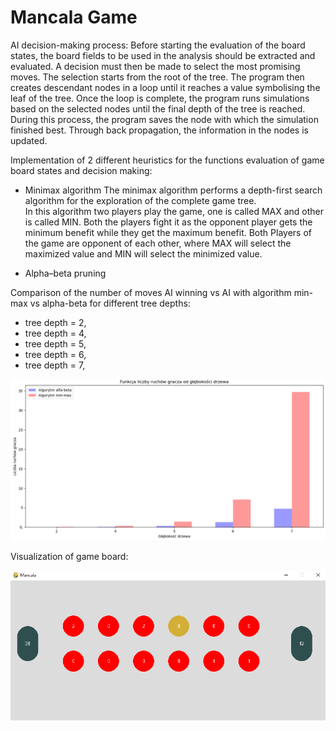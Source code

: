 # Mancala Game
AI decision-making process:
Before starting the evaluation of the board states, the board fields to be used in the analysis should be extracted and evaluated. A decision must then be made to select the most promising moves. The selection starts from the root of the tree. The program then creates descendant nodes in a loop until it reaches a value symbolising the leaf of the tree. Once the loop is complete, the program runs simulations based on the selected nodes until the final depth of the tree is reached. During this process, the program saves the node with which the simulation finished best. Through back propagation, the information in the nodes is updated.

Implementation of 2 different heuristics for the functions evaluation of game board states and decision making:
- Minimax algorithm
The minimax algorithm performs a depth-first search algorithm for the exploration of the complete game tree. <br />
In this algorithm two players play the game, one is called MAX and other is called MIN. Both the players fight it as the opponent player gets the minimum benefit while they get the maximum benefit. Both Players of the game are opponent of each other, where MAX will select the maximized value and MIN will select the minimized value.


- Alpha–beta pruning

Comparison of the number of moves AI winning vs AI with algorithm 
min-max vs alpha-beta for different tree depths:
- tree depth = 2,
- tree depth = 4,
- tree depth = 5,
- tree depth = 6,
- tree depth = 7,

![Screenshot](Mancala.png)

Visualization of game board:

![Screenshot](MancalaConsole.png)

